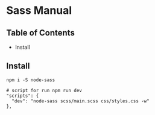 # Sass Manual

## Table of Contents

* Install

## Install

```
npm i -S node-sass

# script for run npm run dev
"scripts": {
  "dev": "node-sass scss/main.scss css/styles.css -w"
},
```
